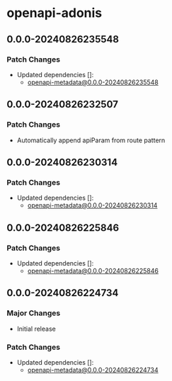 # openapi-adonis

## 0.0.0-20240826235548

### Patch Changes

- Updated dependencies []:
  - openapi-metadata@0.0.0-20240826235548

## 0.0.0-20240826232507

### Patch Changes

- Automatically append apiParam from route pattern

## 0.0.0-20240826230314

### Patch Changes

- Updated dependencies []:
  - openapi-metadata@0.0.0-20240826230314

## 0.0.0-20240826225846

### Patch Changes

- Updated dependencies []:
  - openapi-metadata@0.0.0-20240826225846

## 0.0.0-20240826224734

### Major Changes

- Initial release

### Patch Changes

- Updated dependencies []:
  - openapi-metadata@0.0.0-20240826224734
